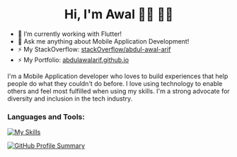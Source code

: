  <h1 align="center">Hi, I'm Awal 👋🏾 👨‍💻 </h1>

- 🔭 I’m currently working with Flutter!
- 💬 Ask me anything about Mobile Application Development!
- ⚡ My StackOverflow: <a href="https://stackoverflow.com/users/12343677/abdul-awal" target="_blank" rel="noopener noreferrer">stackOverflow/abdul-awal-arif</a>
- ⚡ My Portfolio: <a href="https://abdulawalarif.github.io/" target="_blank" rel="noopener noreferrer">abdulawalarif.github.io</a>

  
I'm a Mobile Application developer who loves to build experiences that help people do what they couldn't do before. I love using technology to enable others and feel most fulfilled when using my skills. I'm a strong advocate for diversity and inclusion in the tech industry. 

### Languages and Tools:
[![My Skills](https://skillicons.dev/icons?i=flutter,dart,js,firebase,github,git,postman,figma,xd,java,kotlin,regex,vscode,androidstudio,swift&perline=9)](https://skillicons.dev)

[![GitHub Profile Summary](https://github-profile-summary-cards.vercel.app/api/cards/stats?username=abdulawalarif&theme=radical)](https://github.com/abdulawalarif)
